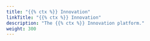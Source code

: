```yaml
---
title: "{{% ctx %}} Innovation"
linkTitle: "{{% ctx %}} Innovation"
description: "The {{% ctx %}} Innovation platform."
weight: 300
---
```


